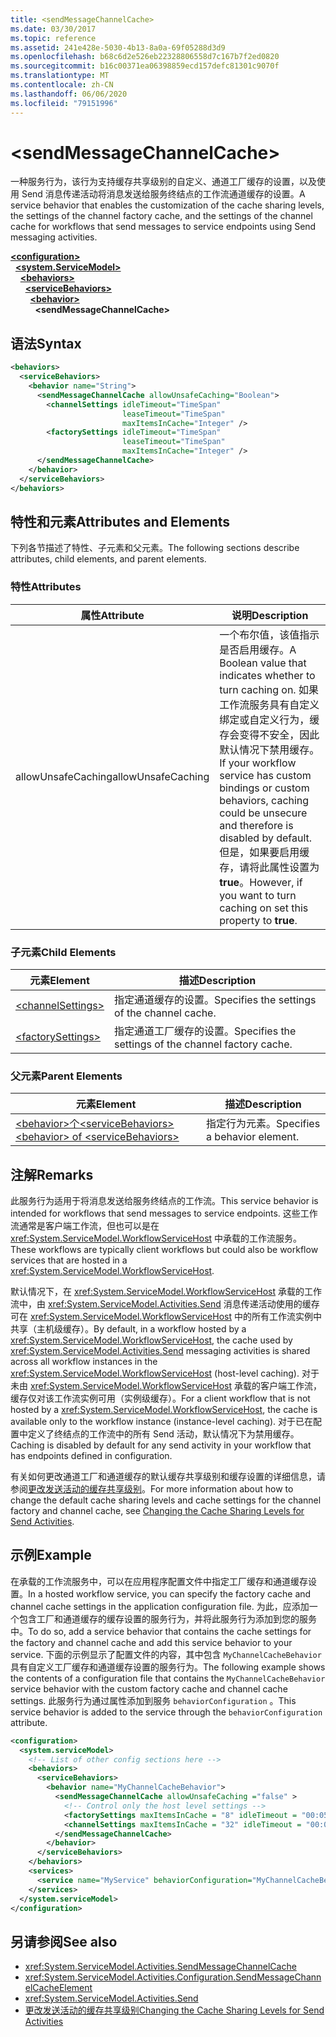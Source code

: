 ```yaml
---
title: <sendMessageChannelCache>
ms.date: 03/30/2017
ms.topic: reference
ms.assetid: 241e428e-5030-4b13-8a0a-69f05288d3d9
ms.openlocfilehash: b68c6d2e526eb22328806558d7c167b7f2ed0820
ms.sourcegitcommit: b16c00371ea06398859ecd157defc81301c9070f
ms.translationtype: MT
ms.contentlocale: zh-CN
ms.lasthandoff: 06/06/2020
ms.locfileid: "79151996"
---
```

# \<sendMessageChannelCache>
<span data-ttu-id="95efe-101">一种服务行为，该行为支持缓存共享级别的自定义、通道工厂缓存的设置，以及使用 Send 消息传递活动将消息发送给服务终结点的工作流通道缓存的设置。</span><span class="sxs-lookup"><span data-stu-id="95efe-101">A service behavior that enables the customization of the cache sharing levels, the settings of the channel factory cache, and the settings of the channel cache for workflows that send messages to service endpoints using Send messaging activities.</span></span>  
  
[**\<configuration>**](../configuration-element.md)\
&nbsp;&nbsp;[**\<system.ServiceModel>**](system-servicemodel-of-workflow.md)\
&nbsp;&nbsp;&nbsp;&nbsp;[**\<behaviors>**](behaviors-of-workflow.md)\
&nbsp;&nbsp;&nbsp;&nbsp;&nbsp;&nbsp;[**\<serviceBehaviors>**](servicebehaviors-of-workflow.md)\
&nbsp;&nbsp;&nbsp;&nbsp;&nbsp;&nbsp;&nbsp;&nbsp;[**\<behavior>**](behavior-of-servicebehaviors-of-workflow.md)\
&nbsp;&nbsp;&nbsp;&nbsp;&nbsp;&nbsp;&nbsp;&nbsp;&nbsp;&nbsp;**\<sendMessageChannelCache>**  
  
## <a name="syntax"></a><span data-ttu-id="95efe-102">语法</span><span class="sxs-lookup"><span data-stu-id="95efe-102">Syntax</span></span>  
  
```xml  
<behaviors>
  <serviceBehaviors>
    <behavior name="String">
      <sendMessageChannelCache allowUnsafeCaching="Boolean">
        <channelSettings idleTimeout="TimeSpan"
                         leaseTimeout="TimeSpan"
                         maxItemsInCache="Integer" />
        <factorySettings idleTimeout="TimeSpan"
                         leaseTimeout="TimeSpan"
                         maxItemsInCache="Integer" />
      </sendMessageChannelCache>
    </behavior>
  </serviceBehaviors>
</behaviors>  
```  
  
## <a name="attributes-and-elements"></a><span data-ttu-id="95efe-103">特性和元素</span><span class="sxs-lookup"><span data-stu-id="95efe-103">Attributes and Elements</span></span>  
 <span data-ttu-id="95efe-104">下列各节描述了特性、子元素和父元素。</span><span class="sxs-lookup"><span data-stu-id="95efe-104">The following sections describe attributes, child elements, and parent elements.</span></span>  
  
### <a name="attributes"></a><span data-ttu-id="95efe-105">特性</span><span class="sxs-lookup"><span data-stu-id="95efe-105">Attributes</span></span>  
  
|<span data-ttu-id="95efe-106">属性</span><span class="sxs-lookup"><span data-stu-id="95efe-106">Attribute</span></span>|<span data-ttu-id="95efe-107">说明</span><span class="sxs-lookup"><span data-stu-id="95efe-107">Description</span></span>|  
|---------------|-----------------|  
|<span data-ttu-id="95efe-108">allowUnsafeCaching</span><span class="sxs-lookup"><span data-stu-id="95efe-108">allowUnsafeCaching</span></span>|<span data-ttu-id="95efe-109">一个布尔值，该值指示是否启用缓存。</span><span class="sxs-lookup"><span data-stu-id="95efe-109">A Boolean value that indicates whether to turn caching on.</span></span> <span data-ttu-id="95efe-110">如果工作流服务具有自定义绑定或自定义行为，缓存会变得不安全，因此默认情况下禁用缓存。</span><span class="sxs-lookup"><span data-stu-id="95efe-110">If your workflow service has custom bindings or custom behaviors, caching could be unsecure and therefore is disabled by default.</span></span> <span data-ttu-id="95efe-111">但是，如果要启用缓存，请将此属性设置为**true**。</span><span class="sxs-lookup"><span data-stu-id="95efe-111">However, if you want to turn caching on set this property to **true**.</span></span>|  
  
### <a name="child-elements"></a><span data-ttu-id="95efe-112">子元素</span><span class="sxs-lookup"><span data-stu-id="95efe-112">Child Elements</span></span>  
  
|<span data-ttu-id="95efe-113">元素</span><span class="sxs-lookup"><span data-stu-id="95efe-113">Element</span></span>|<span data-ttu-id="95efe-114">描述</span><span class="sxs-lookup"><span data-stu-id="95efe-114">Description</span></span>|  
|-------------|-----------------|  
|[\<channelSettings>](channelsettings.md)|<span data-ttu-id="95efe-115">指定通道缓存的设置。</span><span class="sxs-lookup"><span data-stu-id="95efe-115">Specifies the settings of the channel cache.</span></span>|  
|[\<factorySettings>](factorysettings.md)|<span data-ttu-id="95efe-116">指定通道工厂缓存的设置。</span><span class="sxs-lookup"><span data-stu-id="95efe-116">Specifies the settings of the channel factory cache.</span></span>|  
  
### <a name="parent-elements"></a><span data-ttu-id="95efe-117">父元素</span><span class="sxs-lookup"><span data-stu-id="95efe-117">Parent Elements</span></span>  
  
|<span data-ttu-id="95efe-118">元素</span><span class="sxs-lookup"><span data-stu-id="95efe-118">Element</span></span>|<span data-ttu-id="95efe-119">描述</span><span class="sxs-lookup"><span data-stu-id="95efe-119">Description</span></span>|  
|-------------|-----------------|  
|[<span data-ttu-id="95efe-120">\<behavior>个\<serviceBehaviors></span><span class="sxs-lookup"><span data-stu-id="95efe-120">\<behavior> of \<serviceBehaviors></span></span>](behavior-of-servicebehaviors-of-workflow.md)|<span data-ttu-id="95efe-121">指定行为元素。</span><span class="sxs-lookup"><span data-stu-id="95efe-121">Specifies a behavior element.</span></span>|  
  
## <a name="remarks"></a><span data-ttu-id="95efe-122">注解</span><span class="sxs-lookup"><span data-stu-id="95efe-122">Remarks</span></span>  
 <span data-ttu-id="95efe-123">此服务行为适用于将消息发送给服务终结点的工作流。</span><span class="sxs-lookup"><span data-stu-id="95efe-123">This service behavior is intended for workflows that send messages to service endpoints.</span></span> <span data-ttu-id="95efe-124">这些工作流通常是客户端工作流，但也可以是在 <xref:System.ServiceModel.WorkflowServiceHost> 中承载的工作流服务。</span><span class="sxs-lookup"><span data-stu-id="95efe-124">These workflows are typically client workflows but could also be workflow services that are hosted in a <xref:System.ServiceModel.WorkflowServiceHost>.</span></span>  
  
 <span data-ttu-id="95efe-125">默认情况下，在 <xref:System.ServiceModel.WorkflowServiceHost> 承载的工作流中，由 <xref:System.ServiceModel.Activities.Send> 消息传递活动使用的缓存可在 <xref:System.ServiceModel.WorkflowServiceHost> 中的所有工作流实例中共享（主机级缓存）。</span><span class="sxs-lookup"><span data-stu-id="95efe-125">By default, in a workflow hosted by a <xref:System.ServiceModel.WorkflowServiceHost>, the cache used by <xref:System.ServiceModel.Activities.Send> messaging activities is shared across all workflow instances in the <xref:System.ServiceModel.WorkflowServiceHost> (host-level caching).</span></span> <span data-ttu-id="95efe-126">对于未由 <xref:System.ServiceModel.WorkflowServiceHost> 承载的客户端工作流，缓存仅对该工作流实例可用（实例级缓存）。</span><span class="sxs-lookup"><span data-stu-id="95efe-126">For a client workflow that is not hosted by a <xref:System.ServiceModel.WorkflowServiceHost>, the cache is available only to the workflow instance (instance-level caching).</span></span> <span data-ttu-id="95efe-127">对于已在配置中定义了终结点的工作流中的所有 Send 活动，默认情况下为禁用缓存。</span><span class="sxs-lookup"><span data-stu-id="95efe-127">Caching is disabled by default for any send activity in your workflow that has endpoints defined in configuration.</span></span>  
  
 <span data-ttu-id="95efe-128">有关如何更改通道工厂和通道缓存的默认缓存共享级别和缓存设置的详细信息，请参阅[更改发送活动的缓存共享级别](../../../wcf/feature-details/changing-the-cache-sharing-levels-for-send-activities.md)。</span><span class="sxs-lookup"><span data-stu-id="95efe-128">For more information about how to change the default cache sharing levels and cache settings for the channel factory and channel cache, see [Changing the Cache Sharing Levels for Send Activities](../../../wcf/feature-details/changing-the-cache-sharing-levels-for-send-activities.md).</span></span>  
  
## <a name="example"></a><span data-ttu-id="95efe-129">示例</span><span class="sxs-lookup"><span data-stu-id="95efe-129">Example</span></span>  
 <span data-ttu-id="95efe-130">在承载的工作流服务中，可以在应用程序配置文件中指定工厂缓存和通道缓存设置。</span><span class="sxs-lookup"><span data-stu-id="95efe-130">In a hosted workflow service, you can specify the factory cache and channel cache settings in the application configuration file.</span></span> <span data-ttu-id="95efe-131">为此，应添加一个包含工厂和通道缓存的缓存设置的服务行为，并将此服务行为添加到您的服务中。</span><span class="sxs-lookup"><span data-stu-id="95efe-131">To do so, add a service behavior that contains the cache settings for the factory and channel cache and add this service behavior to your service.</span></span> <span data-ttu-id="95efe-132">下面的示例显示了配置文件的内容，其中包含 `MyChannelCacheBehavior` 具有自定义工厂缓存和通道缓存设置的服务行为。</span><span class="sxs-lookup"><span data-stu-id="95efe-132">The following example shows the contents of a configuration file that contains the `MyChannelCacheBehavior`  service behavior with the custom factory cache and channel cache settings.</span></span> <span data-ttu-id="95efe-133">此服务行为通过属性添加到服务 `behaviorConfiguration` 。</span><span class="sxs-lookup"><span data-stu-id="95efe-133">This service behavior is added to the service through the `behaviorConfiguration` attribute.</span></span>  
  
```xml  
<configuration>
  <system.serviceModel>  
    <!-- List of other config sections here -->
    <behaviors>  
      <serviceBehaviors>  
        <behavior name="MyChannelCacheBehavior">  
          <sendMessageChannelCache allowUnsafeCaching ="false" >  
            <!-- Control only the host level settings -->
            <factorySettings maxItemsInCache = "8" idleTimeout = "00:05:00" leaseTimeout="10:00:00" />  
            <channelSettings maxItemsInCache = "32" idleTimeout = "00:05:00" leaseTimeout="00:06:00" />  
          </sendMessageChannelCache>  
        </behavior>  
      </serviceBehaviors>  
    </behaviors>  
    <services>  
      <service name="MyService" behaviorConfiguration="MyChannelCacheBehavior" />  
    </services>  
  </system.serviceModel>  
</configuration>  
```  
  
## <a name="see-also"></a><span data-ttu-id="95efe-134">另请参阅</span><span class="sxs-lookup"><span data-stu-id="95efe-134">See also</span></span>

- <xref:System.ServiceModel.Activities.SendMessageChannelCache>
- <xref:System.ServiceModel.Activities.Configuration.SendMessageChannelCacheElement>
- <xref:System.ServiceModel.Activities.Send>
- [<span data-ttu-id="95efe-135">更改发送活动的缓存共享级别</span><span class="sxs-lookup"><span data-stu-id="95efe-135">Changing the Cache Sharing Levels for Send Activities</span></span>](../../../wcf/feature-details/changing-the-cache-sharing-levels-for-send-activities.md)

